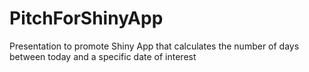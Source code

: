 # PitchForShinyApp
Presentation to promote Shiny App that calculates the number of days between today and a specific date of interest
